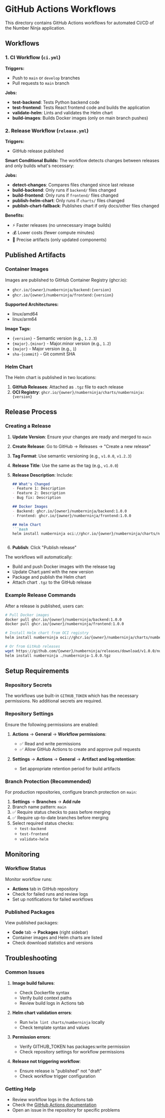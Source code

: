 # GitHub Actions Workflows

This directory contains GitHub Actions workflows for automated CI/CD of the Number Ninja application.

## Workflows

### 1. CI Workflow (`ci.yml`)

**Triggers:**
- Push to `main` or `develop` branches
- Pull requests to `main` branch

**Jobs:**
- **test-backend**: Tests Python backend code
- **test-frontend**: Tests React frontend code and builds the application
- **validate-helm**: Lints and validates the Helm chart
- **build-images**: Builds Docker images (only on main branch pushes)

### 2. Release Workflow (`release.yml`)

**Triggers:**
- GitHub release published

**Smart Conditional Builds:**
The workflow detects changes between releases and only builds what's necessary:

**Jobs:**
- **detect-changes**: Compares files changed since last release
- **build-backend**: Only runs if `backend/` files changed
- **build-frontend**: Only runs if `frontend/` files changed
- **publish-helm-chart**: Only runs if `charts/` files changed
- **publish-chart-fallback**: Publishes chart if only docs/other files changed

**Benefits:**
- ⚡ Faster releases (no unnecessary image builds)
- 💰 Lower costs (fewer compute minutes)
- 🎯 Precise artifacts (only updated components)

## Published Artifacts

### Container Images

Images are published to GitHub Container Registry (ghcr.io):

- `ghcr.io/{owner}/numberninja/backend:{version}`
- `ghcr.io/{owner}/numberninja/frontend:{version}`

**Supported Architectures:**
- linux/amd64
- linux/arm64

**Image Tags:**
- `{version}` - Semantic version (e.g., `1.2.3`)
- `{major}.{minor}` - Major.minor version (e.g., `1.2`)
- `{major}` - Major version (e.g., `1`)
- `sha-{commit}` - Git commit SHA

### Helm Chart

The Helm chart is published in two locations:

1. **GitHub Releases**: Attached as `.tgz` file to each release
2. **OCI Registry**: `ghcr.io/{owner}/numberninja/charts/numberninja:{version}`

## Release Process

### Creating a Release

1. **Update Version**: Ensure your changes are ready and merged to `main`

2. **Create Release**: Go to GitHub → Releases → "Create a new release"

3. **Tag Format**: Use semantic versioning (e.g., `v1.0.0`, `v1.2.3`)

4. **Release Title**: Use the same as the tag (e.g., `v1.0.0`)

5. **Release Description**: Include:
   ```markdown
   ## What's Changed
   - Feature 1: Description
   - Feature 2: Description
   - Bug fix: Description
   
   ## Docker Images
   - Backend: ghcr.io/{owner}/numberninja/backend:1.0.0
   - Frontend: ghcr.io/{owner}/numberninja/frontend:1.0.0
   
   ## Helm Chart
   ```bash
   helm install numberninja oci://ghcr.io/{owner}/numberninja/charts/numberninja --version 1.0.0
   ```
   ```

6. **Publish**: Click "Publish release"

The workflows will automatically:
- Build and push Docker images with the release tag
- Update Chart.yaml with the new version
- Package and publish the Helm chart
- Attach chart `.tgz` to the GitHub release

### Example Release Commands

After a release is published, users can:

```bash
# Pull Docker images
docker pull ghcr.io/{owner}/numberninja/backend:1.0.0
docker pull ghcr.io/{owner}/numberninja/frontend:1.0.0

# Install Helm chart from OCI registry
helm install numberninja oci://ghcr.io/{owner}/numberninja/charts/numberninja --version 1.0.0

# Or from GitHub releases
wget https://github.com/{owner}/numberninja/releases/download/v1.0.0/numberninja-1.0.0.tgz
helm install numberninja ./numberninja-1.0.0.tgz
```

## Setup Requirements

### Repository Secrets

The workflows use built-in `GITHUB_TOKEN` which has the necessary permissions. No additional secrets are required.

### Repository Settings

Ensure the following permissions are enabled:

1. **Actions** → **General** → **Workflow permissions**:
   - ✅ Read and write permissions
   - ✅ Allow GitHub Actions to create and approve pull requests

2. **Settings** → **Actions** → **General** → **Artifact and log retention**:
   - Set appropriate retention period for build artifacts

### Branch Protection (Recommended)

For production repositories, configure branch protection on `main`:

1. **Settings** → **Branches** → **Add rule**
2. Branch name pattern: `main`
3. ✅ Require status checks to pass before merging
4. ✅ Require up-to-date branches before merging
5. Select required status checks:
   - `test-backend`
   - `test-frontend`  
   - `validate-helm`

## Monitoring

### Workflow Status

Monitor workflow runs:
- **Actions** tab in GitHub repository
- Check for failed runs and review logs
- Set up notifications for failed workflows

### Published Packages

View published packages:
- **Code** tab → **Packages** (right sidebar)
- Container images and Helm charts are listed
- Check download statistics and versions

## Troubleshooting

### Common Issues

1. **Image build failures**:
   - Check Dockerfile syntax
   - Verify build context paths
   - Review build logs in Actions tab

2. **Helm chart validation errors**:
   - Run `helm lint charts/numberninja` locally
   - Check template syntax and values

3. **Permission errors**:
   - Verify GITHUB_TOKEN has packages:write permission
   - Check repository settings for workflow permissions

4. **Release not triggering workflow**:
   - Ensure release is "published" not "draft"
   - Check workflow trigger configuration

### Getting Help

- Review workflow logs in the Actions tab
- Check the [GitHub Actions documentation](https://docs.github.com/en/actions)
- Open an issue in the repository for specific problems